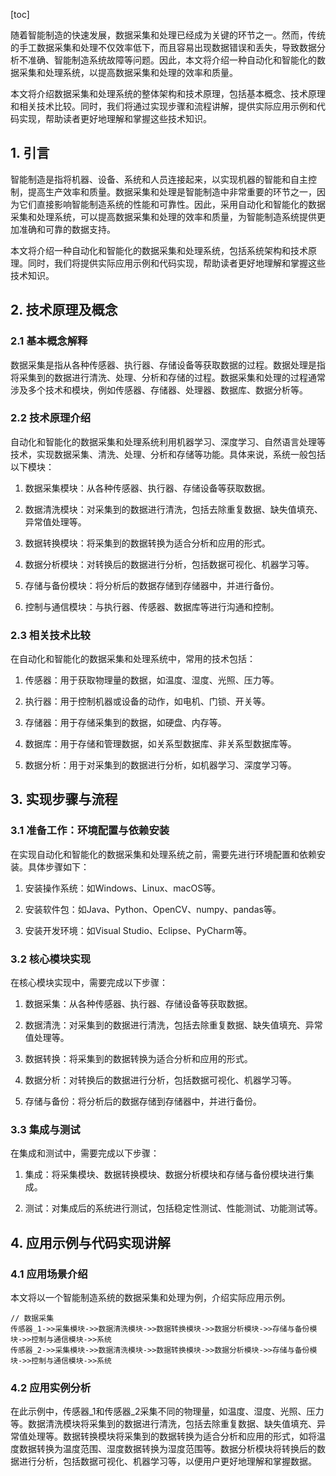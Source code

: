 
[toc]                    
                
                
随着智能制造的快速发展，数据采集和处理已经成为关键的环节之一。然而，传统的手工数据采集和处理不仅效率低下，而且容易出现数据错误和丢失，导致数据分析不准确、智能制造系统故障等问题。因此，本文将介绍一种自动化和智能化的数据采集和处理系统，以提高数据采集和处理的效率和质量。

本文将介绍数据采集和处理系统的整体架构和技术原理，包括基本概念、技术原理和相关技术比较。同时，我们将通过实现步骤和流程讲解，提供实际应用示例和代码实现，帮助读者更好地理解和掌握这些技术知识。

## 1. 引言

智能制造是指将机器、设备、系统和人员连接起来，以实现机器的智能和自主控制，提高生产效率和质量。数据采集和处理是智能制造中非常重要的环节之一，因为它们直接影响智能制造系统的性能和可靠性。因此，采用自动化和智能化的数据采集和处理系统，可以提高数据采集和处理的效率和质量，为智能制造系统提供更加准确和可靠的数据支持。

本文将介绍一种自动化和智能化的数据采集和处理系统，包括系统架构和技术原理。同时，我们将提供实际应用示例和代码实现，帮助读者更好地理解和掌握这些技术知识。

## 2. 技术原理及概念

### 2.1 基本概念解释

数据采集是指从各种传感器、执行器、存储设备等获取数据的过程。数据处理是指将采集到的数据进行清洗、处理、分析和存储的过程。数据采集和处理的过程通常涉及多个技术和模块，例如传感器、存储器、处理器、数据库、数据分析等。

### 2.2 技术原理介绍

自动化和智能化的数据采集和处理系统利用机器学习、深度学习、自然语言处理等技术，实现数据采集、清洗、处理、分析和存储等功能。具体来说，系统一般包括以下模块：

1. 数据采集模块：从各种传感器、执行器、存储设备等获取数据。

2. 数据清洗模块：对采集到的数据进行清洗，包括去除重复数据、缺失值填充、异常值处理等。

3. 数据转换模块：将采集到的数据转换为适合分析和应用的形式。

4. 数据分析模块：对转换后的数据进行分析，包括数据可视化、机器学习等。

5. 存储与备份模块：将分析后的数据存储到存储器中，并进行备份。

6. 控制与通信模块：与执行器、传感器、数据库等进行沟通和控制。

### 2.3 相关技术比较

在自动化和智能化的数据采集和处理系统中，常用的技术包括：

1. 传感器：用于获取物理量的数据，如温度、湿度、光照、压力等。

2. 执行器：用于控制机器或设备的动作，如电机、门锁、开关等。

3. 存储器：用于存储采集到的数据，如硬盘、内存等。

4. 数据库：用于存储和管理数据，如关系型数据库、非关系型数据库等。

5. 数据分析：用于对采集到的数据进行分析，如机器学习、深度学习等。

## 3. 实现步骤与流程

### 3.1 准备工作：环境配置与依赖安装

在实现自动化和智能化的数据采集和处理系统之前，需要先进行环境配置和依赖安装。具体步骤如下：

1. 安装操作系统：如Windows、Linux、macOS等。

2. 安装软件包：如Java、Python、OpenCV、numpy、pandas等。

3. 安装开发环境：如Visual Studio、Eclipse、PyCharm等。

### 3.2 核心模块实现

在核心模块实现中，需要完成以下步骤：

1. 数据采集：从各种传感器、执行器、存储设备等获取数据。

2. 数据清洗：对采集到的数据进行清洗，包括去除重复数据、缺失值填充、异常值处理等。

3. 数据转换：将采集到的数据转换为适合分析和应用的形式。

4. 数据分析：对转换后的数据进行分析，包括数据可视化、机器学习等。

5. 存储与备份：将分析后的数据存储到存储器中，并进行备份。

### 3.3 集成与测试

在集成和测试中，需要完成以下步骤：

1. 集成：将采集模块、数据转换模块、数据分析模块和存储与备份模块进行集成。

2. 测试：对集成后的系统进行测试，包括稳定性测试、性能测试、功能测试等。

## 4. 应用示例与代码实现讲解

### 4.1 应用场景介绍

本文将以一个智能制造系统的数据采集和处理为例，介绍实际应用示例。

```
// 数据采集
传感器_1->>采集模块->>数据清洗模块->>数据转换模块->>数据分析模块->>存储与备份模块->>控制与通信模块->>系统
传感器_2->>采集模块->>数据清洗模块->>数据转换模块->>数据分析模块->>存储与备份模块->>控制与通信模块->>系统
```

### 4.2 应用实例分析

在此示例中，传感器_1和传感器_2采集不同的物理量，如温度、湿度、光照、压力等。数据清洗模块将采集到的数据进行清洗，包括去除重复数据、缺失值填充、异常值处理等。数据转换模块将采集到的数据转换为适合分析和应用的形式，如将温度数据转换为温度范围、湿度数据转换为湿度范围等。数据分析模块将转换后的数据进行分析，包括数据可视化、机器学习等，以便用户更好地理解和掌握数据。

